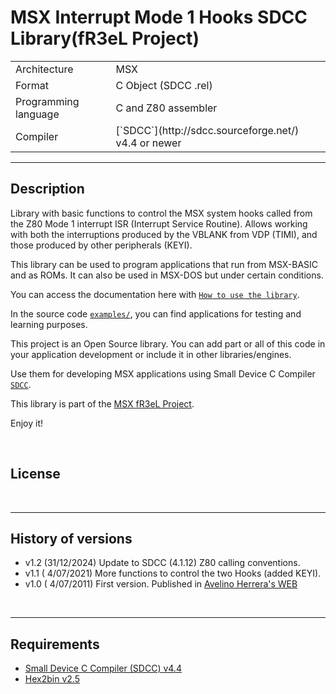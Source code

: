 # MSX Interrupt Mode 1 Hooks SDCC Library(fR3eL Project)

<table>
<tr><td>Architecture</td><td>MSX</td></tr>
<tr><td>Format</td><td>C Object (SDCC .rel)</td></tr>
<tr><td>Programming language</td><td>C and Z80 assembler</td></tr>
<tr><td>Compiler</td><td>[`SDCC`](http://sdcc.sourceforge.net/) v4.4 or newer</td></tr>
</table>

---

## Description

Library with basic functions to control the MSX system hooks called from the Z80 Mode 1 interrupt ISR (Interrupt Service Routine).
Allows working with both the interruptions produced by the VBLANK from VDP (TIMI), and those produced by other peripherals (KEYI).

This library can be used to program applications that run from MSX-BASIC and as ROMs. 
It can also be used in MSX-DOS but under certain conditions.

You can access the documentation here with [`How to use the library`](docs/HOWTO.md).

In the source code [`examples/`](examples/), you can find applications for testing and learning purposes.

This project is an Open Source library. 
You can add part or all of this code in your application development or include it in other libraries/engines.

Use them for developing MSX applications using Small Device C Compiler [`SDCC`](http://sdcc.sourceforge.net/).

This library is part of the [MSX fR3eL Project](https://github.com/mvac7/SDCC_MSX_fR3eL).

Enjoy it!

<br/>


## License

<br/>

---


## History of versions

- v1.2 (31/12/2024) Update to SDCC (4.1.12) Z80 calling conventions.
- v1.1 ( 4/07/2021) More functions to control the two Hooks (added KEYI).
- v1.0 ( 4/07/2011) First version. Published in [Avelino Herrera's WEB](http://msx.avelinoherrera.com/index_es.html#sdccmsx)

<br/>

---

## Requirements

- [Small Device C Compiler (SDCC) v4.4](http://sdcc.sourceforge.net/)
- [Hex2bin v2.5](http://hex2bin.sourceforge.net/)